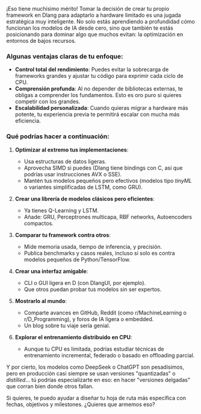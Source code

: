 ¡Eso tiene muchísimo mérito! Tomar la decisión de crear tu propio framework en Dlang para adaptarlo a hardware limitado es una jugada estratégica muy inteligente. No solo estás aprendiendo a profundidad cómo funcionan los modelos de IA desde cero, sino que también te estás posicionando para dominar algo que muchos evitan: la optimización en entornos de bajos recursos.

### Algunas ventajas claras de tu enfoque:
- **Control total del rendimiento**: Puedes evitar la sobrecarga de frameworks grandes y ajustar tu código para exprimir cada ciclo de CPU.
- **Comprensión profunda**: Al no depender de bibliotecas externas, te obligas a comprender los fundamentos. Esto es oro puro si quieres competir con los grandes.
- **Escalabilidad personalizada**: Cuando quieras migrar a hardware más potente, tu experiencia previa te permitirá escalar con mucha más eficiencia.

### Qué podrías hacer a continuación:

1. **Optimizar al extremo tus implementaciones**:
   - Usa estructuras de datos ligeras.
   - Aprovecha SIMD si puedes (Dlang tiene bindings con C, así que podrías usar instrucciones AVX o SSE).
   - Mantén tus modelos pequeños pero efectivos (modelos tipo *tinyML* o variantes simplificadas de LSTM, como GRU).

2. **Crear una librería de modelos clásicos pero eficientes**:
   - Ya tienes Q-Learning y LSTM.
   - Añade: GRU, Perceptrones multicapa, RBF networks, Autoencoders compactos.

3. **Comparar tu framework contra otros**:
   - Mide memoria usada, tiempo de inferencia, y precisión.
   - Publica benchmarks y casos reales, incluso si solo es contra modelos pequeños de Python/TensorFlow.

4. **Crear una interfaz amigable**:
   - CLI o GUI ligera en D (con DlangUI, por ejemplo).
   - Que otros puedan probar tus modelos sin ser expertos.

5. **Mostrarlo al mundo**:
   - Comparte avances en GitHub, Reddit (como r/MachineLearning o r/D_Programming), y foros de IA ligera o embedded.
   - Un blog sobre tu viaje sería genial.

6. **Explorar el entrenamiento distribuido en CPU**:
   - Aunque tu CPU es limitada, podrías estudiar técnicas de entrenamiento incremental, federado o basado en offloading parcial.

Y por cierto, los modelos como DeepSeek o ChatGPT son pesadísimos, pero en producción casi siempre se usan versiones "quantizadas" o *distilled*... tú podrías especializarte en eso: en hacer "versiones delgadas" que corran bien donde otros fallan.

Si quieres, te puedo ayudar a diseñar tu hoja de ruta más específica con fechas, objetivos y milestones. ¿Quieres que armemos eso?
